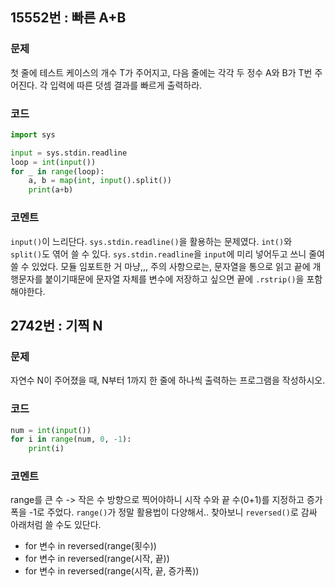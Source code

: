 ## 15552번 : 빠른 A+B
### 문제
첫 줄에 테스트 케이스의 개수 T가 주어지고, 다음 줄에는 각각 두 정수 A와 B가 T번 주어진다. 각 입력에 따른 덧셈 결과를 빠르게 출력하라.
### 코드
```python
import sys

input = sys.stdin.readline
loop = int(input())
for _ in range(loop):
    a, b = map(int, input().split())
    print(a+b)
```
### 코멘트
`input()`이 느리단다. `sys.stdin.readline()`을 활용하는 문제였다. `int()`와 `split()`도 엮어 쓸 수 있다. `sys.stdin.readline`을 `input`에 미리 넣어두고 쓰니 줄여 쓸 수 있었다. 모듈 임포트한 거 마냥,,,
주의 사항으로는, 문자열을 통으로 읽고 끝에 개행문자를 붙이기때문에 문자열 자체를 변수에 저장하고 싶으면 끝에 `.rstrip()`을 포함해야한다.

## 2742번 : 기찍 N
### 문제
자연수 N이 주어졌을 때, N부터 1까지 한 줄에 하나씩 출력하는 프로그램을 작성하시오.
### 코드
```python
num = int(input())
for i in range(num, 0, -1):
    print(i)
```
### 코멘트 
range를 큰 수 -> 작은 수 방향으로 찍어야하니 시작 수와 끝 수(0+1)를 지정하고 증가폭을 -1로 주었다. `range()`가 정말 활용법이 다양해서.. 찾아보니 `reversed()`로 감싸 아래처럼 쓸 수도 있단다.
- for 변수 in reversed(range(횟수))
- for 변수 in reversed(range(시작, 끝))
- for 변수 in reversed(range(시작, 끝, 증가폭))